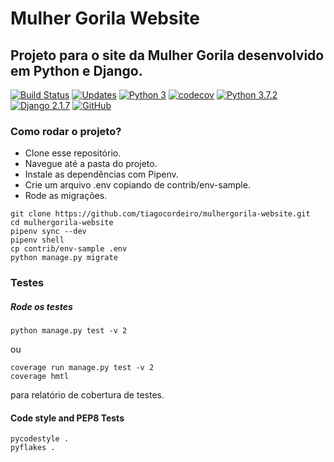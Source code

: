 # Mulher Gorila Website
## Projeto para o site da Mulher Gorila desenvolvido em Python e Django.

[![Build Status](https://travis-ci.org/tiagocordeiro/mulhergorila-website.svg?branch=master)](https://travis-ci.org/tiagocordeiro/mulhergorila-website)
[![Updates](https://pyup.io/repos/github/tiagocordeiro/mulhergorila-website/shield.svg)](https://pyup.io/repos/github/tiagocordeiro/mulhergorila-website/)
[![Python 3](https://pyup.io/repos/github/tiagocordeiro/mulhergorila-website/python-3-shield.svg)](https://pyup.io/repos/github/tiagocordeiro/mulhergorila-website/)
[![codecov](https://codecov.io/gh/tiagocordeiro/mulhergorila-website/branch/master/graph/badge.svg)](https://codecov.io/gh/tiagocordeiro/mulhergorila-website)
[![Python 3.7.2](https://img.shields.io/badge/python-3.7.2-blue.svg)](https://www.python.org/downloads/release/python-372/)
[![Django 2.1.7](https://img.shields.io/badge/django-2.1.7-blue.svg)](https://www.djangoproject.com/download/)
[![GitHub](https://img.shields.io/github/license/mashape/apistatus.svg)](https://github.com/tiagocordeiro/mulhergorila-website/blob/master/LICENSE)

### Como rodar o projeto?

* Clone esse repositório.
* Navegue até a pasta do projeto.
* Instale as dependências com Pipenv.
* Crie um arquivo .env copiando de contrib/env-sample.
* Rode as migrações.

```
git clone https://github.com/tiagocordeiro/mulhergorila-website.git
cd mulhergorila-website
pipenv sync --dev
pipenv shell
cp contrib/env-sample .env
python manage.py migrate
```

### Testes

##### Rode os testes
```
python manage.py test -v 2
```
ou
```
coverage run manage.py test -v 2
coverage hmtl
```
para relatório de cobertura de testes.

#### Code style and PEP8 Tests
```
pycodestyle .
pyflakes .
```